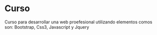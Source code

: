 # Curso
 Curso para desarrollar una web proefesional utilizando elementos comos son: Bootstrap, Css3, Javascript y Jquery
